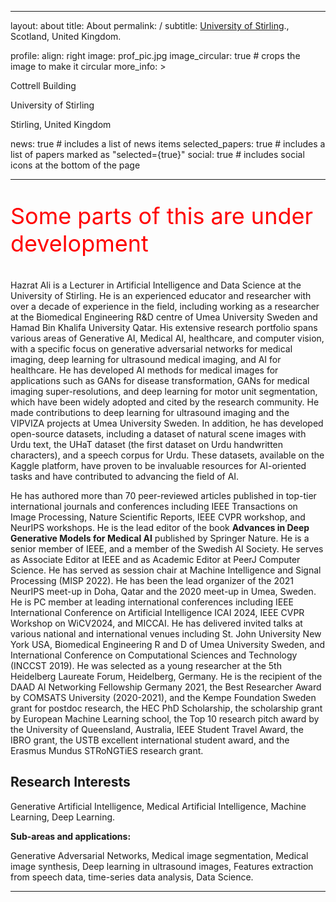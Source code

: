 ---
layout: about
title: About
permalink: /
subtitle: <a href='https://www.cs.stir.ac.uk/'>University of Stirling</a>., Scotland, United Kingdom.

profile:
  align: right
  image: prof_pic.jpg
  image_circular: true # crops the image to make it circular
  more_info: >
    <p>Cottrell Building</p>
    <p>University of Stirling</p>
    <p>Stirling, United Kingdom</p>

news: true # includes a list of news items
selected_papers: true # includes a list of papers marked as "selected={true}"
social: true # includes social icons at the bottom of the page

---------------------------------------------------------
<p style="color: red; font-size: 36px;">Some parts of this are under development</p>

Hazrat Ali is a Lecturer in Artificial Intelligence and Data Science at the University of Stirling. He is an experienced educator and researcher with over a decade of experience in the field, including working as a researcher at the Biomedical Engineering R&D centre of Umea University Sweden and Hamad Bin Khalifa University Qatar. His extensive research portfolio spans various areas of Generative AI, Medical AI, healthcare, and computer vision, with a specific focus on generative adversarial networks for medical imaging, deep learning for ultrasound medical imaging, and AI for healthcare. He has developed AI methods for medical images for applications such as GANs for disease transformation, GANs for medical imaging super-resolutions, and deep learning for motor unit segmentation, which have been widely adopted and cited by the research community. He made contributions to deep learning for ultrasound imaging and the VIPVIZA projects at Umea University Sweden. In addition, he has developed open-source datasets, including a dataset of natural scene images with Urdu text, the UHaT dataset (the first dataset on Urdu handwritten characters), and a speech corpus for Urdu. These datasets, available on the Kaggle platform, have proven to be invaluable resources for AI-oriented tasks and have contributed to advancing the field of AI. 

He has authored more than 70 peer-reviewed articles published in top-tier international journals and conferences including IEEE Transactions on Image Processing, Nature Scientific Reports, IEEE CVPR workshop, and NeurIPS workshops. He is the lead editor of the book **Advances in Deep Generative Models for Medical AI** published by Springer Nature. He is a senior member of IEEE, and a member of the Swedish AI Society. He serves as Associate Editor at IEEE and as Academic Editor at PeerJ Computer Science. He has served as session chair at Machine Intelligence and Signal Processing (MISP 2022). He has been the lead organizer of the 2021 NeurIPS meet-up in Doha, Qatar and the 2020 meet-up in Umea, Sweden. He is PC member at leading international conferences including IEEE International Conference on Artificial Intelligence ICAI 2024, IEEE CVPR Workshop on WiCV2024, and MICCAI. He has delivered invited talks at various national and international venues including St. John University New York USA, Biomedical Engineering R and D of Umea University Sweden, and International Conference on Computational Sciences and Technology (INCCST 2019). He was selected as a young researcher at the 5th Heidelberg Laureate Forum, Heidelberg, Germany. He is the recipient of the DAAD AI Networking Fellowship Germany 2021, the Best Researcher Award by COMSATS University (2020-2021), and the Kempe Foundation Sweden grant for postdoc research, the HEC PhD Scholarship, the scholarship grant by European Machine Learning school, the Top 10 research pitch award by the University of Queensland, Australia, IEEE Student Travel Award, the IBRO grant, the USTB excellent international student award, and the Erasmus Mundus STRoNGTiES research grant.

## Research Interests
Generative Artificial Intelligence, Medical Artificial Intelligence, Machine Learning, Deep Learning. 

**Sub-areas and applications:**

Generative Adversarial Networks, Medical image segmentation, Medical image synthesis, Deep learning in ultrasound images, Features extraction from speech data, time-series data analysis, Data Science.

---------------------------------------------------------
<!-- 
Write your biography here. Tell the world about yourself. Link to your favorite [subreddit](http://reddit.com). You can put a picture in, too. The code is already in, just name your picture `prof_pic.jpg` and put it in the `img/` folder. -->

<!-- Put your address / P.O. box / other info right below your picture. You can also disable any of these elements by editing `profile` property of the YAML header of your `_pages/about.md`. Edit `_bibliography/papers.bib` and Jekyll will render your [publications page](/al-folio/publications/) automatically. -->

<!-- Link to your social media connections, too. This theme is set up to use [Font Awesome icons](https://fontawesome.com/) and [Academicons](https://jpswalsh.github.io/academicons/), like the ones below. Add your Facebook, Twitter, LinkedIn, Google Scholar, or just disable all of them. -->
